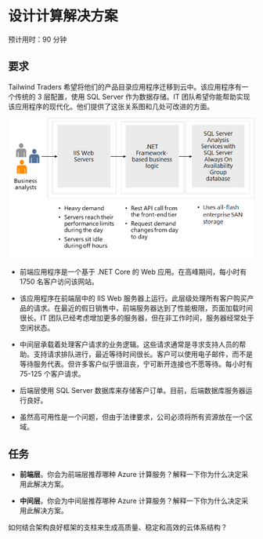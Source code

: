 ﻿---
casestudy:
    title: '设计计算解决方案'
    module: '计算解决方案'
---

# 设计计算解决方案

预计用时：90 分钟

## 要求

Tailwind Traders 希望将他们的产品目录应用程序迁移到云中。该应用程序有一个传统的 3 层配置，使用 SQL Server 作为数据存储。IT 团队希望你能帮助实现该应用程序的现代化。他们提供了这张关系图和几处可改进的方面。 

![计算体系结构](media/compute.png)

* 前端应用程序是一个基于 .NET Core 的 Web 应用。在高峰期间，每小时有 1750 名客户访问该网站。 

* 该应用程序在前端层中的 IIS Web 服务器上运行。此层级处理所有客户购买产品的请求。在最近的假日销售中，前端服务器达到了性能极限，页面加载时间很长。IT 团队已经考虑增加更多的服务器，但在非工作时间，服务器经常处于空闲状态。

* 中间层承载着处理客户请求的业务逻辑。这些请求通常是寻求支持人员的帮助。支持请求排队进行，最近等待时间很长。客户可以使用电子邮件，而不是等待服务代表。但许多客户似乎很沮丧，宁可断开连接也不愿等待。每小时有 75-125 个客户请求。 

* 后端层使用 SQL Server 数据库来存储客户订单。目前，后端数据库服务器运行良好。

* 虽然高可用性是一个问题，但由于法律要求，公司必须将所有资源放在一个区域。

## 任务

* **前端层**。你会为前端层推荐哪种 Azure 计算服务？解释一下你为什么决定采用此解决方案。 

* **中间层**。你会为中间层推荐哪种 Azure 计算服务？解释一下你为什么决定采用此解决方案。 

如何结合架构良好框架的支柱来生成高质量、稳定和高效的云体系结构？
